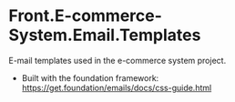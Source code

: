 # Front.E-commerce-System.Email.Templates
E-mail templates used in the e-commerce system project.

 - Built with the foundation framework:
 https://get.foundation/emails/docs/css-guide.html
